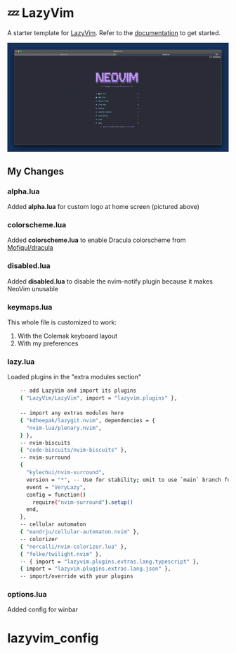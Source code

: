 # 💤 LazyVim

A starter template for [LazyVim](https://github.com/LazyVim/LazyVim).
Refer to the [documentation](https://lazyvim.github.io/installation) to get started.

![alt text](<nvim_screenshot.png>)

## My Changes

### alpha.lua

Added **alpha.lua** for custom logo at home screen (pictured above)

### colorscheme.lua

Added **colorscheme.lua** to enable Dracula colorscheme from [Mofiqul/dracula](#https://github.com/Mofiqul/dracula.nvim)

### disabled.lua

Added **disabled.lua** to disable the nvim-notify plugin because it makes NeoVim unusable

### keymaps.lua

This whole file is customized to work:

1. With the Colemak keyboard layout
2. With my preferences

### lazy.lua

Loaded plugins in the "extra modules section"

```sh
    -- add LazyVim and import its plugins
    { "LazyVim/LazyVim", import = "lazyvim.plugins" },

    -- import any extras modules here
    { "kdheepak/lazygit.nvim", dependencies = {
      "nvim-lua/plenary.nvim",
    } },
    -- nvim-biscuits
    { "code-biscuits/nvim-biscuits" },
    -- nvim-surround
    {
      "kylechui/nvim-surround",
      version = "*", -- Use for stability; omit to use `main` branch for the latest features
      event = "VeryLazy",
      config = function()
        require("nvim-surround").setup()
      end,
    },
    -- cellular automaton
    { "eandrju/cellular-automaton.nvim" },
    -- colorizer
    { "norcalli/nvim-colorizer.lua" },
    { "folke/twilight.nvim" },
    -- { import = "lazyvim.plugins.extras.lang.typescript" },
    { import = "lazyvim.plugins.extras.lang.json" },
    -- import/override with your plugins
```

### options.lua

Added config for winbar
# lazyvim_config
